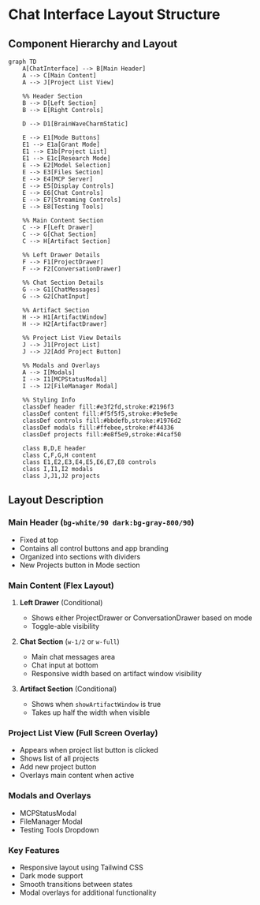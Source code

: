 # Chat Interface Layout Structure

## Component Hierarchy and Layout
```mermaid
graph TD
    A[ChatInterface] --> B[Main Header]
    A --> C[Main Content]
    A --> J[Project List View]
    
    %% Header Section
    B --> D[Left Section]
    B --> E[Right Controls]
    
    D --> D1[BrainWaveCharmStatic]
    
    E --> E1[Mode Buttons]
    E1 --> E1a[Grant Mode]
    E1 --> E1b[Project List]
    E1 --> E1c[Research Mode]
    E --> E2[Model Selection]
    E --> E3[Files Section]
    E --> E4[MCP Server]
    E --> E5[Display Controls]
    E --> E6[Chat Controls]
    E --> E7[Streaming Controls]
    E --> E8[Testing Tools]
    
    %% Main Content Section
    C --> F[Left Drawer]
    C --> G[Chat Section]
    C --> H[Artifact Section]
    
    %% Left Drawer Details
    F --> F1[ProjectDrawer]
    F --> F2[ConversationDrawer]
    
    %% Chat Section Details
    G --> G1[ChatMessages]
    G --> G2[ChatInput]
    
    %% Artifact Section
    H --> H1[ArtifactWindow]
    H --> H2[ArtifactDrawer]

    %% Project List View Details
    J --> J1[Project List]
    J --> J2[Add Project Button]

    %% Modals and Overlays
    A --> I[Modals]
    I --> I1[MCPStatusModal]
    I --> I2[FileManager Modal]

    %% Styling Info
    classDef header fill:#e3f2fd,stroke:#2196f3
    classDef content fill:#f5f5f5,stroke:#9e9e9e
    classDef controls fill:#bbdefb,stroke:#1976d2
    classDef modals fill:#ffebee,stroke:#f44336
    classDef projects fill:#e8f5e9,stroke:#4caf50
    
    class B,D,E header
    class C,F,G,H content
    class E1,E2,E3,E4,E5,E6,E7,E8 controls
    class I,I1,I2 modals
    class J,J1,J2 projects

```

## Layout Description

### Main Header (`bg-white/90 dark:bg-gray-800/90`)
- Fixed at top
- Contains all control buttons and app branding
- Organized into sections with dividers
- New Projects button in Mode section

### Main Content (Flex Layout)
1. **Left Drawer** (Conditional)
   - Shows either ProjectDrawer or ConversationDrawer based on mode
   - Toggle-able visibility

2. **Chat Section** (`w-1/2` or `w-full`)
   - Main chat messages area
   - Chat input at bottom
   - Responsive width based on artifact window visibility

3. **Artifact Section** (Conditional)
   - Shows when `showArtifactWindow` is true
   - Takes up half the width when visible

### Project List View (Full Screen Overlay)
- Appears when project list button is clicked
- Shows list of all projects
- Add new project button
- Overlays main content when active

### Modals and Overlays
- MCPStatusModal
- FileManager Modal
- Testing Tools Dropdown

### Key Features
- Responsive layout using Tailwind CSS
- Dark mode support
- Smooth transitions between states
- Modal overlays for additional functionality 